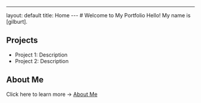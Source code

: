 ---
layout: default
title: Home
--- # Welcome to My Portfolio Hello! My name is [gilburt].
## Projects
- Project 1: Description
- Project 2: Description
## About Me
Click here to learn more → [About Me](about.md)
